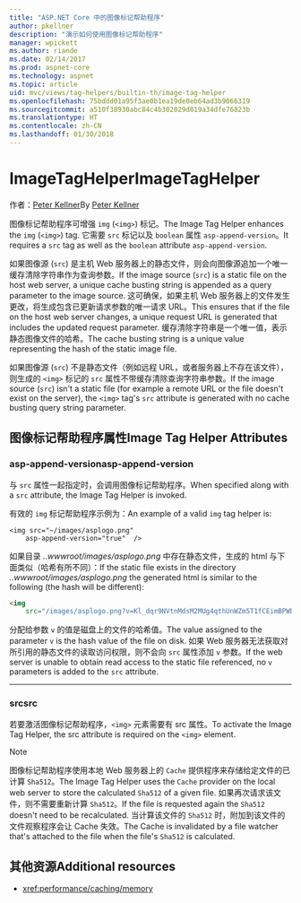 ```yaml
---
title: "ASP.NET Core 中的图像标记帮助程序"
author: pkellner
description: "演示如何使用图像标记帮助程序"
manager: wpickett
ms.author: riande
ms.date: 02/14/2017
ms.prod: aspnet-core
ms.technology: aspnet
ms.topic: article
uid: mvc/views/tag-helpers/builtin-th/image-tag-helper
ms.openlocfilehash: 75bddd01a95f3ae0b1ea19de0eb64ad3b9066319
ms.sourcegitcommit: a510f38930abc84c4b302029d019a34dfe76823b
ms.translationtype: HT
ms.contentlocale: zh-CN
ms.lasthandoff: 01/30/2018
---
```

# <a name="imagetaghelper"></a><span data-ttu-id="c7393-103">ImageTagHelper</span><span class="sxs-lookup"><span data-stu-id="c7393-103">ImageTagHelper</span></span>

<span data-ttu-id="c7393-104">作者：[Peter Kellner](http://peterkellner.net)</span><span class="sxs-lookup"><span data-stu-id="c7393-104">By [Peter Kellner](http://peterkellner.net)</span></span> 

<span data-ttu-id="c7393-105">图像标记帮助程序可增强 `img` (`<img>`) 标记。</span><span class="sxs-lookup"><span data-stu-id="c7393-105">The Image Tag Helper enhances the `img` (`<img>`) tag.</span></span> <span data-ttu-id="c7393-106">它需要 `src` 标记以及 `boolean` 属性 `asp-append-version`。</span><span class="sxs-lookup"><span data-stu-id="c7393-106">It requires a `src` tag as well as the `boolean` attribute `asp-append-version`.</span></span>

<span data-ttu-id="c7393-107">如果图像源 (`src`) 是主机 Web 服务器上的静态文件，则会向图像源追加一个唯一缓存清除字符串作为查询参数。</span><span class="sxs-lookup"><span data-stu-id="c7393-107">If the image source (`src`) is a static file on the host web server, a unique cache busting string is appended as a query parameter to the image source.</span></span> <span data-ttu-id="c7393-108">这可确保，如果主机 Web 服务器上的文件发生更改，将生成包含已更新请求参数的唯一请求 URL。</span><span class="sxs-lookup"><span data-stu-id="c7393-108">This ensures that if the file on the host web server changes, a unique request URL is generated that includes the updated request parameter.</span></span> <span data-ttu-id="c7393-109">缓存清除字符串是一个唯一值，表示静态图像文件的哈希。</span><span class="sxs-lookup"><span data-stu-id="c7393-109">The cache busting string is a unique value representing the hash of the static image file.</span></span>

<span data-ttu-id="c7393-110">如果图像源 (`src`) 不是静态文件（例如远程 URL，或者服务器上不存在该文件），则生成的 `<img>` 标记的 `src` 属性不带缓存清除查询字符串参数。</span><span class="sxs-lookup"><span data-stu-id="c7393-110">If the image source (`src`) isn't a static file (for example a remote URL or the file doesn't exist on the server), the `<img>` tag's `src` attribute is generated with no cache busting query string parameter.</span></span>

## <a name="image-tag-helper-attributes"></a><span data-ttu-id="c7393-111">图像标记帮助程序属性</span><span class="sxs-lookup"><span data-stu-id="c7393-111">Image Tag Helper Attributes</span></span>


### <a name="asp-append-version"></a><span data-ttu-id="c7393-112">asp-append-version</span><span class="sxs-lookup"><span data-stu-id="c7393-112">asp-append-version</span></span>

<span data-ttu-id="c7393-113">与 `src` 属性一起指定时，会调用图像标记帮助程序。</span><span class="sxs-lookup"><span data-stu-id="c7393-113">When specified along with a `src` attribute, the Image Tag Helper is invoked.</span></span>

<span data-ttu-id="c7393-114">有效的 `img` 标记帮助程序示例为：</span><span class="sxs-lookup"><span data-stu-id="c7393-114">An example of a valid `img` tag helper is:</span></span>

```cshtml
<img src="~/images/asplogo.png" 
    asp-append-version="true"  />
```

<span data-ttu-id="c7393-115">如果目录 *..wwwroot/images/asplogo.png* 中存在静态文件，生成的 html 与下面类似（哈希有所不同）：</span><span class="sxs-lookup"><span data-stu-id="c7393-115">If the static file exists in the directory *..wwwroot/images/asplogo.png* the generated html is similar to the following (the hash will be different):</span></span>

```html
<img 
    src="/images/asplogo.png?v=Kl_dqr9NVtnMdsM2MUg4qthUnWZm5T1fCEimBPWDNgM"/>
```

<span data-ttu-id="c7393-116">分配给参数 `v` 的值是磁盘上的文件的哈希值。</span><span class="sxs-lookup"><span data-stu-id="c7393-116">The value assigned to the parameter `v` is the hash value of the file on disk.</span></span> <span data-ttu-id="c7393-117">如果 Web 服务器无法获取对所引用的静态文件的读取访问权限，则不会向 `src` 属性添加 `v` 参数。</span><span class="sxs-lookup"><span data-stu-id="c7393-117">If the web server is unable to obtain read access to the static file referenced,  no `v` parameters is added to the `src` attribute.</span></span>

- - -

### <a name="src"></a><span data-ttu-id="c7393-118">src</span><span class="sxs-lookup"><span data-stu-id="c7393-118">src</span></span>

<span data-ttu-id="c7393-119">若要激活图像标记帮助程序，`<img>` 元素需要有 src 属性。</span><span class="sxs-lookup"><span data-stu-id="c7393-119">To activate the Image Tag Helper, the src attribute is required on the `<img>` element.</span></span> 

> [!NOTE]
> <span data-ttu-id="c7393-120">图像标记帮助程序使用本地 Web 服务器上的 `Cache` 提供程序来存储给定文件的已计算 `Sha512`。</span><span class="sxs-lookup"><span data-stu-id="c7393-120">The Image Tag Helper uses the `Cache` provider on the local web server to store the calculated `Sha512` of a given file.</span></span> <span data-ttu-id="c7393-121">如果再次请求该文件，则不需要重新计算 `Sha512`。</span><span class="sxs-lookup"><span data-stu-id="c7393-121">If the file is requested again the `Sha512` doesn't need to be recalculated.</span></span> <span data-ttu-id="c7393-122">当计算该文件的 `Sha512` 时，附加到该文件的文件观察程序会让 Cache 失效。</span><span class="sxs-lookup"><span data-stu-id="c7393-122">The Cache is invalidated by a file watcher that's attached to the file when the file's `Sha512` is calculated.</span></span>

## <a name="additional-resources"></a><span data-ttu-id="c7393-123">其他资源</span><span class="sxs-lookup"><span data-stu-id="c7393-123">Additional resources</span></span>

* <xref:performance/caching/memory>
